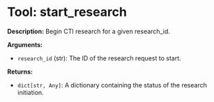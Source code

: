 # Tool: start_research

**Description:** Begin CTI research for a given research_id.

**Arguments:**

*   `research_id` (str): The ID of the research request to start.

**Returns:**

*   `dict[str, Any]`: A dictionary containing the status of the research initiation.
